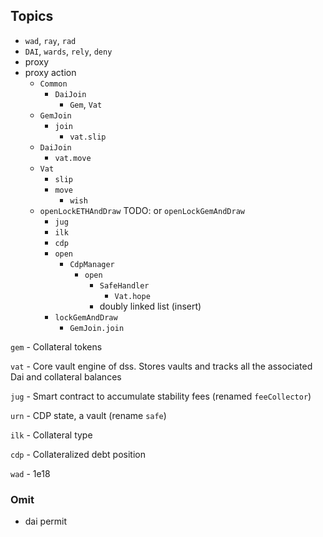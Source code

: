 ## Topics

-   `wad`, `ray`, `rad`
-   `DAI`, `wards`, `rely`, `deny`
-   proxy
-   proxy action
    -   `Common`
        -   `DaiJoin`
            -   `Gem`, `Vat`
    -   `GemJoin`
        -   `join`
            -   `vat.slip`
    -   `DaiJoin`
        -   `vat.move`
    -   `Vat`
        -   `slip`
        -   `move`
            -   `wish`
    -   `openLockETHAndDraw` TODO: or `openLockGemAndDraw`
        -   `jug`
        -   `ilk`
        -   `cdp`
        -   `open`
            -   `CdpManager`
                -   `open`
                    -   `SafeHandler`
                        -   `Vat.hope`
                    -   doubly linked list (insert)
        -   `lockGemAndDraw`
            -   `GemJoin.join`

`gem` - Collateral tokens

`vat` - Core vault engine of dss. Stores vaults and tracks all the associated Dai and collateral balances

`jug` - Smart contract to accumulate stability fees (renamed `feeCollector`)

`urn` - CDP state, a vault (rename `safe`)

`ilk` - Collateral type

`cdp` - Collateralized debt position

`wad` - 1e18

### Omit

-   dai permit
